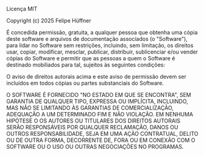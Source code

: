 Licença MIT

Copyright (c) 2025 Felipe Hüffner

É concedida permissão, gratuita, a qualquer pessoa que obtenha uma cópia
deste software e arquivos de documentação associados (o "Software"), para lidar
no Software sem restrições, incluindo, sem limitação, os direitos
usar, copiar, modificar, mesclar, publicar, distribuir, sublicenciar e/ou vender
cópias do Software e permitir que as pessoas a quem o Software é destinado
mobiliados para tal, sujeitos às seguintes condições:

O aviso de direitos autorais acima e este aviso de permissão devem ser incluídos em todos
cópias ou partes substanciais do Software.

O SOFTWARE É FORNECIDO "NO ESTADO EM QUE SE ENCONTRA", SEM GARANTIA DE QUALQUER TIPO, EXPRESSA OU
IMPLÍCITA, INCLUINDO, MAS NÃO SE LIMITANDO ÀS GARANTIAS DE COMERCIALIZAÇÃO,
ADEQUAÇÃO A UM DETERMINADO FIM E NÃO VIOLAÇÃO. EM NENHUMA HIPÓTESE O
OS AUTORES OU TITULARES DOS DIREITOS AUTORAIS SERÃO RESPONSÁVEIS POR QUALQUER RECLAMAÇÃO, DANOS OU OUTROS
RESPONSABILIDADE, SEJA EM UMA AÇÃO CONTRATUAL, DELITO OU DE OUTRA FORMA, DECORRENTE DE,
FORA OU EM CONEXÃO COM O SOFTWARE OU O USO OU OUTRAS NEGOCIAÇÕES NO
PROGRAMAS.